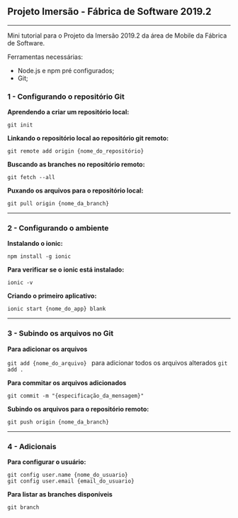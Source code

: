 ## Projeto Imersão - Fábrica de Software 2019.2
---

Mini tutorial para o Projeto da Imersão 2019.2 da área de Mobile da Fábrica de Software.

Ferramentas necessárias:

* Node.js e npm pré configurados;
* Git;


### 1 - Configurando o repositório Git


**Aprendendo a criar um repositório local:**

``git init``

**Linkando o repositório local ao repositório git remoto:**

``git remote add origin {nome_do_repositório}``

**Buscando as branches no repositório remoto:**

``git fetch --all``


**Puxando os arquivos para o repositório local:**

``git pull origin {nome_da_branch}``


---


### 2 - Configurando o ambiente


**Instalando o ionic:**

`` npm install -g ionic ``

**Para verificar se o ionic está instalado:**

``ionic -v``


**Criando o primeiro aplicativo:**

`` ionic start {nome_do_app} blank ``

---

### 3 - Subindo os arquivos no Git

**Para adicionar os arquivos**

``git add {nome_do_arquivo} `` para adicionar todos os arquivos alterados ``git add .``

**Para commitar os arquivos adicionados**

``git commit -m "{especificação_da_mensagem}"``

**Subindo os arquivos para o repositório remoto:**

``git push origin {nome_da_branch}``

---

### 4 - Adicionais

**Para configurar o usuário:**

`````
git config user.name {nome_do_usuario}
git config user.email {email_do_usuario}
`````

**Para listar as branches disponíveis**

``git branch``
